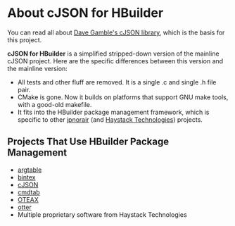 About cJSON for HBuilder
========================
You can read all about [Dave Gamble's cJSON library](https://github.com/DaveGamble/cJSON), which is the basis for this project.

**cJSON for HBuilder** is a simplified stripped-down version of the mainline cJSON project.  Here are the specific differences between this version and the mainline version:

* All tests and other fluff are removed.  It is a single .c and single .h file pair.
* CMake is gone.  Now it builds on platforms that support GNU make tools, with a good-old makefile.
* It fits into the HBuilder package management framework, which is specific to other [jpnorair](https://github.com/jpnorair) (and [Haystack Technologies](http://www.haystacktechnologies.com)) projects.

## Projects That Use HBuilder Package Management
* [argtable](https://github.com/jpnorair/argtable)
* [bintex](https://github.com/jpnorair/bintex)
* [cJSON](https://github.com/jpnorair/cJSON)
* [cmdtab](https://github.com/jpnorair/cmdtab)
* [OTEAX](https://github.com/jpnorair/OTEAX)
* [otter](https://github.com/jpnorair/otter)
* Multiple proprietary software from Haystack Technologies

